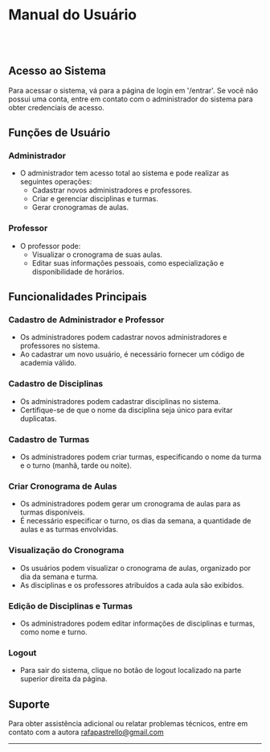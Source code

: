 # Manual do Usuário

<br/><br/>

## Acesso ao Sistema

Para acessar o sistema, vá para a página de login em '/entrar'. Se você não possui uma conta, entre em contato com o administrador do sistema para obter credenciais de acesso.

## Funções de Usuário

### Administrador

- O administrador tem acesso total ao sistema e pode realizar as seguintes operações:
  - Cadastrar novos administradores e professores.
  - Criar e gerenciar disciplinas e turmas.
  - Gerar cronogramas de aulas.

### Professor

- O professor pode:
  - Visualizar o cronograma de suas aulas.
  - Editar suas informações pessoais, como especialização e disponibilidade de horários.

## Funcionalidades Principais

### Cadastro de Administrador e Professor

- Os administradores podem cadastrar novos administradores e professores no sistema.
- Ao cadastrar um novo usuário, é necessário fornecer um código de academia válido.

### Cadastro de Disciplinas

- Os administradores podem cadastrar disciplinas no sistema.
- Certifique-se de que o nome da disciplina seja único para evitar duplicatas.

### Cadastro de Turmas

- Os administradores podem criar turmas, especificando o nome da turma e o turno (manhã, tarde ou noite).

### Criar Cronograma de Aulas

- Os administradores podem gerar um cronograma de aulas para as turmas disponíveis.
- É necessário especificar o turno, os dias da semana, a quantidade de aulas e as turmas envolvidas.

### Visualização do Cronograma

- Os usuários podem visualizar o cronograma de aulas, organizado por dia da semana e turma.
- As disciplinas e os professores atribuídos a cada aula são exibidos.

### Edição de Disciplinas e Turmas

- Os administradores podem editar informações de disciplinas e turmas, como nome e turno.

### Logout

- Para sair do sistema, clique no botão de logout localizado na parte superior direita da página.

## Suporte

Para obter assistência adicional ou relatar problemas técnicos, entre em contato com a autora rafapastrello@gmail.com

---

